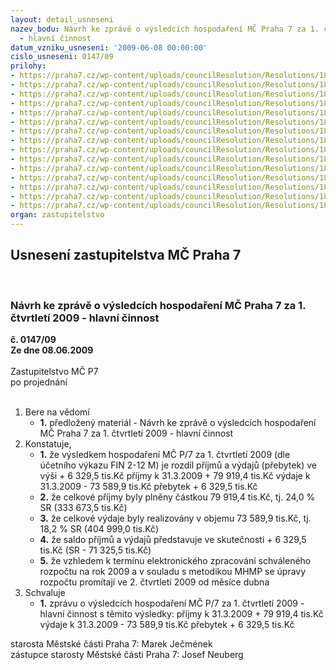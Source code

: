 ```yaml
---
layout: detail_usneseni
nazev_bodu: Návrh ke zprávě o výsledcích hospodaření MČ Praha 7 za 1. čtvrtletí 2009
  - hlavní činnost
datum_vzniku_usneseni: '2009-06-08 00:00:00'
cislo_usneseni: 0147/09
prilohy:
- https://praha7.cz/wp-content/uploads/councilResolution/Resolutions/18015/3-09-(1)1q2009radazprava.doc
- https://praha7.cz/wp-content/uploads/councilResolution/Resolutions/18015/3-09-(2)fondy1q2009.doc
- https://praha7.cz/wp-content/uploads/councilResolution/Resolutions/18015/3-09-(3)inv1q09.doc
- https://praha7.cz/wp-content/uploads/councilResolution/Resolutions/18015/3-09-(4)v%c3%bdsledky_hospoda%c5%99en%c3%ad_po_1ctvrt09.doc
- https://praha7.cz/wp-content/uploads/councilResolution/Resolutions/18015/3-09-(5)rozbor_1.ctvrt09_mimo_%c5%a1kol.doc
- https://praha7.cz/wp-content/uploads/councilResolution/Resolutions/18015/3-09-(6.1)bilance0309.xls
- https://praha7.cz/wp-content/uploads/councilResolution/Resolutions/18015/3-09-(6.2)v%c3%bddaje0309.xls
- https://praha7.cz/wp-content/uploads/councilResolution/Resolutions/18015/3-09-(6.3)p%c5%99%c3%adjmy0309.xls
- https://praha7.cz/wp-content/uploads/councilResolution/Resolutions/18015/3-09-(6.4)investice1q_2009.xls
- https://praha7.cz/wp-content/uploads/councilResolution/Resolutions/18015/3-09-(7)ofi_po_z%c5%a1_a_m%c5%a1_1.q_2009.doc
- https://praha7.cz/wp-content/uploads/councilResolution/Resolutions/18015/3-09-(8)o%c5%a1k_rozboryhospoda%c5%99en%c3%ad_po_za_i_q_2009.doc
- https://praha7.cz/wp-content/uploads/councilResolution/Resolutions/18015/3-09-(9.1)zhodnocen%c3%adkd.pdf
- https://praha7.cz/wp-content/uploads/councilResolution/Resolutions/18015/3-09-(9.2)zhodnocen%c3%adpc.pdf
- https://praha7.cz/wp-content/uploads/councilResolution/Resolutions/18015/3-09-(9.3)zhodnocen%c3%adsaz.pdf
- https://praha7.cz/wp-content/uploads/councilResolution/Resolutions/18015/3-09-usneseni0535_09r.doc
organ: zastupitelstvo
---
```

<div id="ucUsn_pList" class="usn">
	<span><h2>Usnesení zastupitelstva MČ Praha 7 </h2>
<br></span><div class="standBody">
<span><h3>Návrh ke zprávě o výsledcích hospodaření MČ Praha 7 za 1. čtvrtletí 2009 - hlavní činnost</h3></span><div class="center">
		<strong>č. 0147/09</strong><br>
	</div>
<div class="center">
		<strong>Ze dne 08.06.2009</strong><br><br>
	</div>Zastupitelstvo MČ P7<br> po projednání<br><br><ol>
<li>Bere na vědomí<ul><li>
<strong>1.</strong> předložený materiál - Návrh ke zprávě o výsledcích hospodaření MČ Praha 7 za 1. čtvrtletí 2009 - hlavní činnost</li></ul>
</li>
<li>Konstatuje,<ul>
<li>
<strong>1.</strong> že výsledkem hospodaření MČ P/7 za 1. čtvrtletí 2009 (dle účetního výkazu FIN 2-12 M) je rozdíl příjmů a výdajů (přebytek) ve výši          +      6 329,5 tis.Kč příjmy k 31.3.2009   	+    79 919,4 tis.Kč                                                               výdaje k 31.3.2009  	-     73 589,9 tis.Kč                                                          přebytek               	+      6 329,5 tis.Kč</li>
<li>
<strong>2.</strong> že celkové příjmy byly plněny částkou 79 919,4 tis.Kč, tj. 24,0 % SR (333 673,5 tis.Kč)</li>
<li>
<strong>3.</strong> že celkové výdaje byly realizovány v objemu 73 589,9 tis.Kč, tj. 18,2 % SR (404 999,0 tis.Kč)</li>
<li>
<strong>4.</strong> že saldo příjmů a výdajů  představuje ve skutečnosti  +  6 329,5 tis.Kč (SR - 71 325,5  tis.Kč)</li>
<li>
<strong>5.</strong> že vzhledem  k  termínu elektronického zpracování schváleného rozpočtu na rok 2009 a v souladu s  metodikou  MHMP se úpravy rozpočtu promítají ve 2. čtvrtletí 2009 od měsíce dubna</li>
</ul>
</li>
<li>Schvaluje<ul><li>
<strong>1.</strong> zprávu o výsledcích hospodaření MČ P/7 za 1. čtvrtletí  2009 - hlavní činnost s těmito výsledky:                                                                                                             příjmy k 31.3.2009   	+    79 919,4 tis.Kč                                                                 výdaje k 31.3.2009  	-     73 589,9 tis.Kč                                                            přebytek               	+      6 329,5 tis.Kč</li></ul>
</li>
</ol>starosta Městské části Praha 7: Marek Ječmének<br>zástupce starosty Městské části Praha 7: Josef Neuberg
</div>
</div>